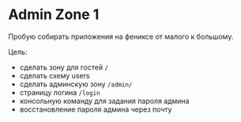 # Admin Zone 1

Пробую собирать приложения на фениксе от малого к большому.

Цель:

- сделать зону для гостей `/`
- сделать схему users
- сделать админскую зону `/admin/`
- страницу логина `/login`
- консольную команду для задания пароля админа
- восстановление пароля админа через почту

